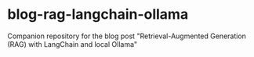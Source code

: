# blog-rag-langchain-ollama
Companion repository for the blog post "Retrieval-Augmented Generation (RAG) with LangChain and local Ollama"
